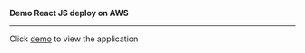 <b>Demo React JS deploy on AWS</b>
<hr>

Click [demo](http://webdemo-env.eba-yghdt2zc.eu-central-1.elasticbeanstalk.com/) to view the application